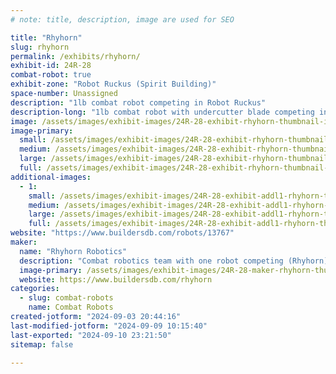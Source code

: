 ```yaml
---
# note: title, description, image are used for SEO

title: "Rhyhorn"
slug: rhyhorn
permalink: /exhibits/rhyhorn/
exhibit-id: 24R-28
combat-robot: true
exhibit-zone: "Robot Ruckus (Spirit Building)"
space-number: Unassigned
description: "1lb combat robot competing in Robot Ruckus"
description-long: "1lb combat robot with undercutter blade competing in the Robot Ruckus event."
image: /assets/images/exhibit-images/24R-28-exhibit-rhyhorn-thumbnail-img-1871-large.jpg
image-primary: 
  small: /assets/images/exhibit-images/24R-28-exhibit-rhyhorn-thumbnail-img-1871-small.jpg
  medium: /assets/images/exhibit-images/24R-28-exhibit-rhyhorn-thumbnail-img-1871-medium.jpg
  large: /assets/images/exhibit-images/24R-28-exhibit-rhyhorn-thumbnail-img-1871-large.jpg
  full: /assets/images/exhibit-images/24R-28-exhibit-rhyhorn-thumbnail-img-1871-full.jpg
additional-images: 
  - 1:
    small: /assets/images/exhibit-images/24R-28-exhibit-addl1-rhyhorn-thumbnail-img-1631-small.jpg
    medium: /assets/images/exhibit-images/24R-28-exhibit-addl1-rhyhorn-thumbnail-img-1631-medium.jpg
    large: /assets/images/exhibit-images/24R-28-exhibit-addl1-rhyhorn-thumbnail-img-1631-large.jpg
    full: /assets/images/exhibit-images/24R-28-exhibit-addl1-rhyhorn-thumbnail-img-1631-full.jpg
website: "https://www.buildersdb.com/robots/13767"
maker: 
  name: "Rhyhorn Robotics"
  description: "Combat robotics team with one robot competing (Rhyhorn), team consists of our family"
  image-primary: /assets/images/exhibit-images/24R-28-maker-rhyhorn-thumbnail-image0-medium.jpg
  website: https://www.buildersdb.com/rhyhorn
categories: 
  - slug: combat-robots
    name: Combat Robots
created-jotform: "2024-09-03 20:44:16"
last-modified-jotform: "2024-09-09 10:15:40"
last-exported: "2024-09-10 23:21:50"
sitemap: false

---
```


